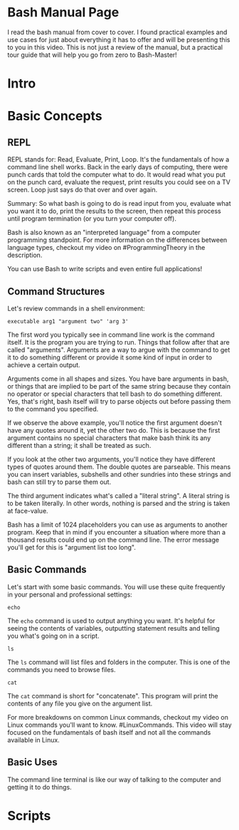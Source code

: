 
# Bash Manual Page
I read the bash manual from cover to cover. I found practical examples and use cases for just about
everything it has to offer and will be presenting this to you in this video. This is not just a review
of the manual, but a practical tour guide that will help you go from zero to Bash-Master!

# Intro


# Basic Concepts

## REPL
REPL stands for: Read, Evaluate, Print, Loop.
It's the fundamentals of how a command line shell works. Back in the early days of computing, there
were punch cards that told the computer what to do. It would read what you put on the punch card,
evaluate the request, print results you could see on a TV screen. Loop just says do that over and
over again.

Summary: So what bash is going to do is read input from you, evaluate what you want it to do, print
the results to the screen, then repeat this process until program termination (or you turn your
computer off).

Bash is also known as an "interpreted language" from a computer programming standpoint.
For more information on the differences between language types, checkout my video on
&#35;ProgrammingTheory in the description.

You can use Bash to write scripts and even entire full applications!

## Command Structures
Let's review commands in a shell environment:

    executable arg1 "argument two" 'arg 3'

The first word you typically see in command line work is the command itself. It is the program you
are trying to run. Things that follow after that are called "arguments".
Arguments are a way to argue with the command to get it to do something different or provide it some
kind of input in order to achieve a certain output.

Arguments come in all shapes and sizes. You have bare arguments in bash, or things that are implied
to be part of the same string because they contain no operator or special characters that tell bash
to do something different. Yes, that's right, bash itself will try to parse objects out before passing
them to the command you specified.

If we observe the above example, you'll notice the first argument doesn't have any quotes around it,
yet the other two do. This is because the first argument contains no special characters that make bash
think its any different than a string; it shall be treated as such.

If you look at the other two arguments, you'll notice they have different types of quotes around them.
The double quotes are parseable. This means you can insert variables, subshells and other sundries
into these strings and bash can still try to parse them out.

The third argument indicates what's called a "literal string". A literal string is to be taken literally.
In other words, nothing is parsed and the string is taken at face-value.

Bash has a limit of 1024 placeholders you can use as arguments to another program. Keep that in mind
if you encounter a situation where more than a thousand results could end up on the command line.
The error message you'll get for this is "argument list too long".

## Basic Commands
Let's start with some basic commands. You will use these quite frequently in your personal and
professional settings:

    echo 

The `echo` command is used to output anything you want. It's helpful for seeing the contents of
variables, outputting statement results and telling you what's going on in a script.


    ls

The `ls` command will list files and folders in the computer. This is one of the commands you need
to browse files.


    cat

The `cat` command is short for "concatenate". This program will print the contents of any file you
give on the argument list.

For more breakdowns on common Linux commands, checkout my video on Linux commands you'll want to know.
\#LinuxCommands. This video will stay focused on the fundamentals of bash itself and not all the
commands available in Linux.

## Basic Uses
The command line terminal is like our way of talking to the computer and getting it to do things.


# Scripts


